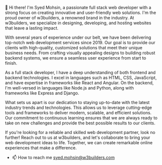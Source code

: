 👋 Hi there! I'm Syed Mohsin, a passionate full stack web developer with a strong focus on creating innovative and user-friendly web solutions. I'm the proud owner of w3builders, a renowned brand in the industry. At w3builders, we specialize in designing, developing, and hosting websites that leave a lasting impact.

With several years of experience under our belt, we have been delivering top-notch web development services since 2019. Our goal is to provide our clients with high-quality, customized solutions that meet their unique business needs. From crafting visually appealing designs to building robust backend systems, we ensure a seamless user experience from start to finish.

As a full stack developer, I have a deep understanding of both frontend and backend technologies. I excel in languages such as HTML, CSS, JavaScript, and have expertise in frameworks like React and Angular. On the backend, I'm well-versed in languages like Node.js and Python, along with frameworks like Express and Django.

What sets us apart is our dedication to staying up-to-date with the latest industry trends and technologies. This allows us to leverage cutting-edge tools and frameworks to deliver modern, scalable, and efficient solutions. Our commitment to continuous learning ensures that we are always ready to take on new challenges and provide the best possible results to our clients.

If you're looking for a reliable and skilled web development partner, look no further! Reach out to us at w3builders, and let's collaborate to bring your web development ideas to life. Together, we can create remarkable online experiences that make a difference.

- 📫 How to reach me syed.mohsin@w3builders.com
<!---
syedmohsin7975/syedmohsin7975 is a ✨ special ✨ repository because its `README.md` (this file) appears on your GitHub profile.
You can click the Preview link to take a look at your changes.
--->
